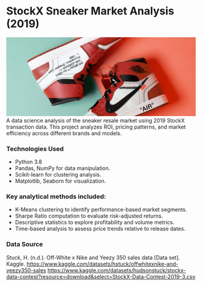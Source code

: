 # StockX Sneaker Market Analysis (2019)
![Project Banner](reports/figures/banner.png)
A data science analysis of the sneaker resale market using 2019 StockX transaction data. This project analyzes ROI, pricing patterns, and market efficiency across different brands and models.

### Technologies Used
- Python 3.8
- Pandas, NumPy for data manipulation.
- Scikit-learn for clustering analysis.
- Matplotlib, Seaborn for visualization.

### Key analytical methods included:
- K-Means clustering to identify performance-based market segments.
- Sharpe Ratio computation to evaluate risk-adjusted returns.
- Descriptive statistics to explore profitability and volume metrics.
- Time-based analysis to assess price trends relative to release dates.

### Data Source
Stuck, H. (n.d.). Off-White x Nike and Yeezy 350 sales data [Data set]. Kaggle. https://www.kaggle.com/datasets/hstuck/offwhitexnike-and-yeezy350-sales
https://www.kaggle.com/datasets/hudsonstuck/stockx-data-contest?resource=download&select=StockX-Data-Contest-2019-3.csv
